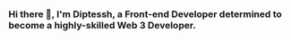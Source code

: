 ### Hi there 👋, I'm Diptessh, a Front-end Developer determined to become a highly-skilled Web 3 Developer.

<!--
**diptesshjaiin/diptesshjaiin** is a ✨ _special_ ✨ repository because its `README.md` (this file) appears on your GitHub profile.

Here are some ideas to get you started:

- 🔭 I’m currently working on building a Decentralized Exchange (DEX). 
- 🌱 I’m currently learning about EVM and gas optimisation. 
- 👯 I’m looking to collaborate on Hackathons with passionate builders. 
- 🤔 I’m looking for help with Web3 Security because Security is a huge factor in Web3 as a lot of real money is involved. 
